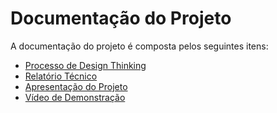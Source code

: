 # Documentação do Projeto

A documentação do projeto é composta pelos seguintes itens: 
 - [Processo de Design Thinking](concepcao/Processo%20Design%20Thinking%20-%20Questões%20com%20tecnologia%201)
 - [Relatório Técnico](relatorio/Grupo%205%20-%20Relatório%20Técnico%20-%20TI%20Sprint%201)
 - [Apresentação do Projeto](apresentacao/Grupo%205%20-%20Apresentação_v2%20-%20PROPOSTA%20DE%20PROJETO%20WEB)
 - [Vídeo de Demonstração](https://youtu.be/lpNvU903UYE)

